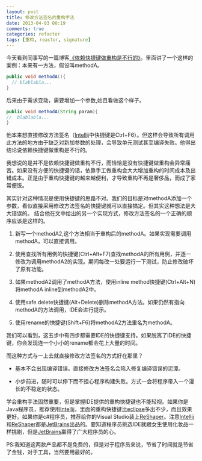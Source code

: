 ```yaml
---
layout: post
title: 修改方法签名的重构手法
date: 2013-04-03 00:19
comments: true
categories: refactor
tags: [重构, reactor, signature]
---
```


今天看到同事写的一篇博客[《依赖快捷键做重构是不行的》](http://xiaodao.github.com/2011/03/15/correct-refactoring/)。里面讲了一个这样的案例：本来有一方法，假设叫methodA。

<!-- more -->

```java
public void methodA(){   
  // blablabla... 
}
```
后来由于需求变动，需要增加一个参数,姑且看做这个样子。

```java
public void methodA(String param){  
//  blablabla... 
}
```

他本来想直接修改方法签名（[Intellij]中快捷键是Ctrl+F6）。但这样会导致所有调用此方法的地方由于缺乏对新加参数的处理，会导致单元测试甚至编译失败。他得出结论说依赖快捷键做重构是不行的。


我想说的是并不是依赖快捷键做重构不行，而恰恰是没有快捷键做重构会异常痛苦。如果没有方便的快捷键的话，依靠手工做重构会大大增加重构的时间成本及出错成本。正是由于重构快捷键的越来越便利，才导致重构不再是奢侈品，而成了家常便饭。


其实针对这种情况是使用快捷键的思路不对。我们的目标是对methodA添加一个参数，看似直接采用修改方法签名的快捷键就可以直接搞定。但其实这种想法是大大错误的。
结合他在文中给出的另一个实现方式，修改方法签名的一个正确的顺序应该是这样的。

1. 新写一个methodA2,这个方法相当于重构后的methodA。如果实现需要调用methodA，可以直接调用。

2. 使用查找所有用例的快捷键(Ctrl+Alt+F7)查找methodA的所有用例，并逐一修改为调用methodA2的实现。期间每改一处要运行一下测试，防止修改破坏了原有功能。

3. 如果methodA2调用了methodA方法，使用inline method快捷键(Ctrl+Alt+N)将methodA inline到methodA2中。

4. 使用safe delete快捷键(Alt+Delete)删除methodA方法。如果仍然有指向methodA的方法调用，IDE会进行提示。

5. 使用rename的快捷键(Shift+F6)将methodA2方法重名为methodA。

我们可以看到，这五步中有四步都需要IDE的快捷键支持。如果脱离了IDE的快捷键，你会发现连一个小小的rename都会花上大量的时间。

而这种方式与一上去就直接修改方法签名的方式好在那里？

* 基本不会出现编译错误。直接修改方法签名会陷入修复编译错误的泥潭。

* 小步前进，随时可以停下而不担心程序构建失败。方式一会将程序带入一个漫长的不稳定的状态。

学会重构手法固然重要，但是掌握IDE提供的重构快捷键也不能轻视。如果你是Java程序员，推荐使用[Intellij]，里面的重构快捷键比[eclipse]多出不少，而且效果更好。如果你是c#程序员，推荐给你的Visual Studio装上[ReShaper]。注意[Intellij]和[ReShaper]都是[JetBrains]出品的。要知道程序员挑选IDE就跟女生使用化妆品一样挑剔，但是[JetBrains]赢得了广大程序员的心。

PS:我知道这两款产品都不是免费的，但是对于程序员来说，节省了时间就是节省了金钱，对于工具，当然要用最好的。

[Intellij]: http://www.jetbrains.com/idea/
[eclipse]: http://www.eclipse.org/
[ReShaper]: http://www.jetbrains.com/resharper/
[JetBrains]: http://www.jetbrains.com/

